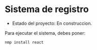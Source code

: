 <h1> Sistema de registro</h1>

- Estado del proyecto: En construccion.

Para ejecutar el sistema, debes poner:

```nmp install react ```

